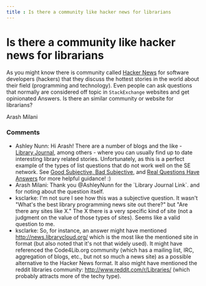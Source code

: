 ```yaml
---
title : Is there a community like hacker news for librarians
---
```

Is there a community like hacker news for librarians
=====================
As you might know there is community called [Hacker
News](http://news.ycombinator.com/) for software developers (hackers)
that they discuss the hottest stories in the world about their field
(programming and technology). Even people can ask questions that
normally are considered off topic in `StackExchange` websites and get
opinionated Answers. Is there an similar community or website for
librarians?

Arash Milani

### Comments ###
* Ashley Nunn: Hi Arash! There are a number of blogs and the like - [Library
Journal](http://lj.libraryjournal.com/), among others - where you can
usually find up to date interesting library related stories.
Unfortunately, as this is a perfect example of the types of list
questions that do not work well on the SE network. See [Good Subjective,
Bad
Subjective](http://blog.stackoverflow.com/2010/09/good-subjective-bad-subjective/),
and [Real Questions Have
Answers](http://blog.stackoverflow.com/2011/01/real-questions-have-answers/)
for more helpful guidance! :)
* Arash Milani: Thank you @AshleyNunn for the \`Library Journal Link\`. and for noting
about the question itself.
* ksclarke: I'm not sure I see how this was a subjective question. It wasn't "What's
the best library programming news site out there?" but "Are there any
sites like X." The X there is a very specific kind of site (not a
judgment on the value of those types of sites). Seems like a valid
question to me.
* ksclarke: So, for instance, an answer might have mentioned
http://news.librarycloud.org/ which is the most like the mentioned site
in format (but also noted that it's not that widely used). It might have
referenced the Code4Lib.org community (which has a mailing list, IRC,
aggregation of blogs, etc., but not so much a news site) as a possible
alternative to the Hacker News format. It also might have mentioned the
reddit libraries community: http://www.reddit.com/r/Libraries/ (which
probably attracts more of the techy type).


